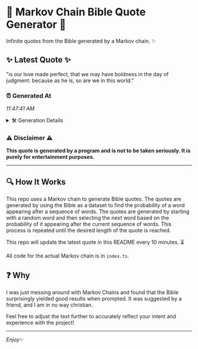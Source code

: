 # 📖 Markov Chain Bible Quote Generator 📖

Infinite quotes from the Bible generated by a Markov chain. ✨

## ✨ Latest Quote ✨
"is our love made perfect, that we may have boldness in the day of judgment: because as he is, so are we in this world."

### ⏰ Generated At
*11:47:41 AM*

<details>
    <summary>🛠️ Generation Details</summary>
    <p>
        <strong>🌱 Seed:</strong> is<br>
        <strong>🔄 Iterations:</strong> 24<br>
        <strong>📜 Context History:</strong><br>[ is ]: our<br>[ is, our ]: love<br>[ is, our, love ]: made<br>[ is, our, love, made ]: perfect,<br>[ is, our, love, made, perfect, ]: that<br>[ is, our, love, made, perfect,, that ]: we<br>[ our, love, made, perfect,, that, we ]: may<br>[ love, made, perfect,, that, we, may ]: have<br>[ made, perfect,, that, we, may, have ]: boldness<br>[ perfect,, that, we, may, have, boldness ]: in<br>[ that, we, may, have, boldness, in ]: the<br>[ we, may, have, boldness, in, the ]: day<br>[ may, have, boldness, in, the, day ]: of<br>[ have, boldness, in, the, day, of ]: judgment:<br>[ boldness, in, the, day, of, judgment: ]: because<br>[ in, the, day, of, judgment:, because ]: as<br>[ the, day, of, judgment:, because, as ]: he<br>[ day, of, judgment:, because, as, he ]: is,<br>[ of, judgment:, because, as, he, is, ]: so<br>[ judgment:, because, as, he, is,, so ]: are<br>[ because, as, he, is,, so, are ]: we<br>[ as, he, is,, so, are, we ]: in<br>[ he, is,, so, are, we, in ]: this<br>[ is,, so, are, we, in, this ]: world.<br>
    </p>
</details>

### ⚠️ Disclaimer ⚠️
**This quote is generated by a program and is not to be taken seriously. It is purely for entertainment purposes.**

---

## 🔍 How It Works

This repo uses a Markov chain to generate Bible quotes. The quotes are generated by using the Bible as a dataset to find the probability of a word appearing after a sequence of words. The quotes are generated by starting with a random word and then selecting the next word based on the probability of it appearing after the current sequence of words. This process is repeated until the desired length of the quote is reached.

This repo will update the latest quote in this README every 10 minutes. ⏳

All code for the actual Markov chain is in `index.ts`.

## ❓ Why

I was just messing around with Markov Chains and found that the Bible surprisingly yielded good results when prompted. 
It was suggested by a friend, and I am in no way christian.

Feel free to adjust the text further to accurately reflect your intent and experience with the project!

---

*Enjoy*✨

